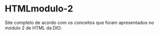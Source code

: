 # HTMLmodulo-2
Site completo de acordo com os conceitos que foram apresentados no módulo 2 de HTML da DIO.

